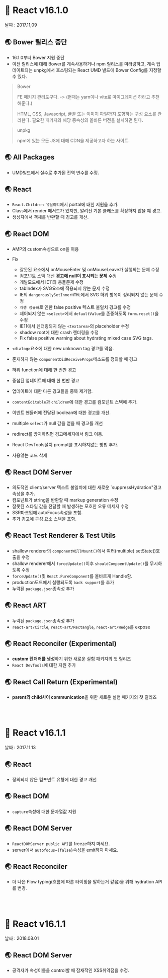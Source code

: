 # 🐳 React v16.1.0

날짜 : 2017.11,09

## 🌏 Bower 릴리스 중단

* 16.1.0부터 Bower 지원 중단
* 이전 릴리스에 대해 Bower를 계속사용하거나 npm 릴리스를 미러링하고, 계속 업데이트되는 unpkg에서 호스팅되는 React UMD 빌드에 Bower Config를 지정할 수 있다.

> Bower
>
> FE 패키지 관리도구다. -> (현재는 yarn이나 vite로 마이그레이션 하라고 추천해준다.)
>
> HTML, CSS, Javascript, 글꼴 또는 이미지 파일까지 포함하는 구성 요소를 관리한다. 필요한 패키지와 해당 종속성의 올바른 버전을 설치하면 된다.

> unpkg
>
> npm에 있는 모든 JS에 대해 CDN을 제공하고자 하는 사이트.

## 🌏 All Packages

* UMD빌드에서 실수로 추가된 전역 변수를 수정.

## 🌏 React

* `React.Children 유틸리티`에서 portal에 대한 지원을 추가.
* Class에서 render 메서드가 있지만, 알려진 기본 클래스를 확장하지 않을 떄 경고.
* 생성자에서 객체를 반환할 때 경고를 개선.

## 🌏 React DOM

* AMP의 custom속성으로 on을 허용
* Fix
  * 잘못된 요소에서 onMouseEnter 및 onMouseLeave가 실행되는 문제 수정
  * 컴포넌트 스택 대신 **경고에 null이 표시되는 문제** 수정
  * 개발모드에서 IE11와 충돌문제 수정
  * tabIndex가 SVG요소에 적용되지 않는 문제 수정
  * IE의 `dangerouslySetInnerHTML`에서 SVG 하위 항목이 정리되지 않는 문제 수정
  * `개행 정규화`로 인한 false positive 텍스트 불일치 경고를 수정
  * 제어되지 않는 `<select>`에서 `defaultValue`를 존중하도록 `form.reset()`을 수정
  * IE11에서 렌더링되지 않는 `<textarea>`의 placeholder 수정
  * shadow root에 대한 crash 렌더링을 수정
  * Fix false positive warning about hydrating mixed case SVG tags.

* `<dialog>`요소에 대한 new unknown tag 경고를 막음.
* 존재하지 않는 `componentDidReceiveProps`메소드를 정의할 때 경고
* 하위 function에 대해 한 번만 경고
* 중첩된 업데이트에 대해 한 번만 경고
* 업데이트에 대한 다른 경고들을 중복 제거함.
* `contentEditable`과 `children`에 대한 경고를 컴포넌트 스택에 추가.
* 이벤트 핸들러에 전달된 boolean에 대한 경고를 개선.
* multiple `select`가 null 값을 얻을 때 경고를 개선
* redirect를 방지하려면 경고메세지에서 링크 이동.
* React DevTools설치 prompt를 표시하지않는 방법 추가.
* 사용않는 코드 삭제

## 🌏 React DOM Server

* 의도적인 client/server 텍스트 불일치에 대한 새로운 `suppressHydration"경고 속성을 추가.
* 컴포넌트가 string을 반환할 때 markup generation 수정
* 잘못된 스타일 값을 전달할 때 발생하는 모호한 오류 메세지 수정
* SSR마크업에 autoFocus속성을 포함.
* 추가 경고에 구성 요소 스택을 포함.

## 🌏 React Test Renderer & Test Utils

* shallow renderer의 `componentWillMount()`에서 여러(multiple) setState()호출을 수정
* shallow renderer에서 `forceUpdate()`이후 `shouldCompoentUpdate()`를 무시하도록 수정
* `forceUpdate()`및 `React.PureComponent`를 올바르게 Handle함.
* production모드에서 실행되도록 `back support`를 추가
* 누락된 `package.json`종속성 추가

## 🌏 React ART

* 누락된 `package.json`종속성 추가
* `react-art/Circle`, `react-art/Rectangle`, `react-art/Wedge`를 expose

## 🌏 React Reconciler (Experimental)

* **custom 렌더러를 생성**하기 위한 새로운 실험 패키지의 첫 릴리즈
* `React DevTools`에 대한 지원 추가

## 🌏 React Call Return (Experimental)

* **parent와 child사이 communication**을 위한 새로운 실험 패키지의 첫 릴리즈

<br/><br/>

# 🐳 React v16.1.1

날짜 : 2017.11.13

## 🌏 React

* 정의되지 않은 컴포넌트 유형에 대한 경고 개선

## 🌏 React DOM

* `capture`속성에 대한 문자열값 지원

## 🌏 React DOM Server

* `ReactDOMServer public API`를 freeze하지 마세요.
* server에서 `autofocus={false}`속성을 emit하지 마세요.

## 🌏 React Reconciler 

* 더 나은 Flow typing(흐름에 따른 타이핑을 말하는거 같음)을 위해 hydration API를 변경.

<br/><br/>

# 🐳 React v16.1.1

날짜 : 2018.08.01

## 🌏 React DOM Server

* 공격자가 속성이름을 control할 때 잠재적인 XSS취약점을 수정.

